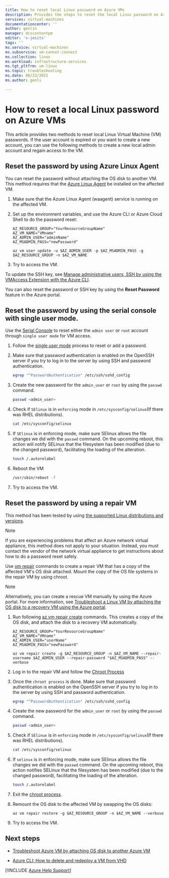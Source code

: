 ```yaml
---
title: How to reset local Linux password on Azure VMs
description: Provides the steps to reset the local Linux password on Azure VM
services: virtual-machines
documentationcenter: ''
author: genlin
manager: dcscontentpm
editor: 'v-jesits'
tags: ''
ms.service: virtual-machines
ms.subservice: vm-cannot-connect
ms.collection: linux
ms.workload: infrastructure-services
ms.tgt_pltfrm: vm-linux
ms.topic: troubleshooting
ms.date: 08/23/2021
ms.author: genli

---
```


# How to reset a local Linux password on Azure VMs

This article provides two methods to reset local Linux Virtual Machine (VM) passwords. If the user account is expired or you want to create a new account, you can use the following methods to create a new local admin account and regain access to the VM.

## Reset the password by using Azure Linux Agent

You can reset the password without attaching the OS disk to another VM. This method requires that the [Azure Linux Agent](/azure/virtual-machines/extensions/agent-linux) be installed on the affected VM.

1. Make sure that the Azure Linux Agent (waagent) service is running on the affected VM.

2. Set up the environment variables, and use the Azure CLI or Azure Cloud Shell to do the password reset:

    ```
    AZ_RESOURCE_GROUP="YourResourceGroupName"
    AZ_VM_NAME="VMname"
    AZ_ADMIN_USER="adminName"
    AZ_MSADMIN_PASS="newPassword"

    az vm user update -u $AZ_ADMIN_USER -p $AZ_MSADMIN_PASS -g $AZ_RESOURCE_GROUP -n $AZ_VM_NAME
    ```

3. Try to access the VM.

To update the SSH key, see [Manage administrative users, SSH by using the VMAccess Extension with the Azure CLI](/azure/virtual-machines/extensions/vmaccess#update-ssh-key).

You can also reset the password or SSH key by using the **Reset Password** feature in the Azure portal.

## Reset the password by using the serial console with single user mode.

Use the [Serial Console](serial-console-linux.md) to reset either the `admin user` or `root` account through `single user mode` for VM access.

1. Follow the [single user mode](/troubleshoot/azure/virtual-machines/serial-console-grub-single-user-mode) process to reset or add a password.

2. Make sure that password authentication is enabled on the OpenSSH server if you try to log in to the server by using SSH and password authentication.

    ```bash
    egrep "^PasswordAuthentication" /etc/ssh/sshd_config
    ```    

3. Create the new password for the `admin_user` or `root` by using the `passwd` command.

    ```bash
    passwd <admin_user>
    ```
4. Check if `SElinux` is in `enforcing` mode in `/etc/sysconfig/selinux`(If there was RHEL distributions).

    ```bash
    cat /etc/sysconfig/selinux
    ```
5. If `SElinux` is in enforcing mode, make sure SElinux allows the file changes we did with the `passwd` command. On the upcoming reboot, this action will notify SELinux that the filesystem has been modified (due to the changed password), facilitating the loading of the alteration.

    ```bash
    touch /.autorelabel
    ```
6. Reboot the VM

    ```bash
    /usr/sbin/reboot -f
    ```
7. Try to access the VM.


## Reset the password by using a repair VM

This method has been tested by using [the supported Linux distributions and versions](/azure/virtual-machines/linux/endorsed-distros).

> [!NOTE]
> If you are experiencing problems that affect an Azure network virtual appliance, this method does not apply to your situation. Instead, you must contact the vendor of the network virtual appliance to get instructions about how to do a password reset safely.

Use [vm repair](/cli/azure/vm/repair) commands to create a repair VM that has a copy of the affected VM's OS disk attached. Mount the copy of the OS file systems in the repair VM by using chroot.

> [!NOTE]
> Alternatively, you can create a rescue VM manually by using the Azure portal. For more information, see [Troubleshoot a Linux VM by attaching the OS disk to a recovery VM using the Azure portal](troubleshoot-recovery-disks-portal-linux.md).

1. Run following [az vm repair create](/cli/azure/vm/repair) commands. This creates a copy of the OS disk, and attach the disk to a recovery VM automatically.

    ```
    AZ_RESOURCE_GROUP="YourResourceGroupName"
    AZ_VM_NAME="VMname"
    AZ_ADMIN_USER="userName"
    AZ_MSADMIN_PASS="newPassword"

    az vm repair create -g $AZ_RESOURCE_GROUP -n $AZ_VM_NAME --repair-username $AZ_ADMIN_USER --repair-password "$AZ_MSADMIN_PASS" --verbose
    ```

2. Log in to the repair VM and follow the [Chroot Process](/troubleshoot/azure/virtual-machines/chroot-environment-linux)

3. Once the `chroot process` is done. Make sure that password authentication is enabled on the OpenSSH server if you try to log in to the server by using SSH and password authentication.

    ```bash
    egrep "^PasswordAuthentication" /etc/ssh/sshd_config
    ```    
4. Create the new password for the `admin_user` or `root` by using the `passwd` command.

    ```bash
    passwd <admin_user>
    ```
6. Check if `SElinux` is in `enforcing` mode in `/etc/sysconfig/selinux`(If there was RHEL distributions).

    ```bash
    cat /etc/sysconfig/selinux
    ```

7. If `selinux` is in enforcing mode, make sure SElinux allows the file changes we did with the `passwd` command. On the upcoming reboot, this action notifies SELinux that the filesystem has been modified (due to the changed password), facilitating the loading of the alteration.

    ```bash
    touch /.autorelabel
    ```

8. Exit the [chroot process](/troubleshoot/azure/virtual-machines/chroot-environment-linux).

9. Remount the OS disk to the affected VM by swapping the OS disks:

    ```
    az vm repair restore -g $AZ_RESOURCE_GROUP -n $AZ_VM_NAME --verbose
    ```
10. Try to access the VM.

## Next steps

* [Troubleshoot Azure VM by attaching OS disk to another Azure VM](https://social.technet.microsoft.com/wiki/contents/articles/18710.troubleshoot-azure-vm-by-attaching-os-disk-to-another-azure-vm.aspx)

* [Azure CLI: How to delete and redeploy a VM from VHD](/archive/blogs/linuxonazure/azure-cli-how-to-delete-and-re-deploy-a-vm-from-vhd)

[!INCLUDE [Azure Help Support](../../includes/azure-help-support.md)]

